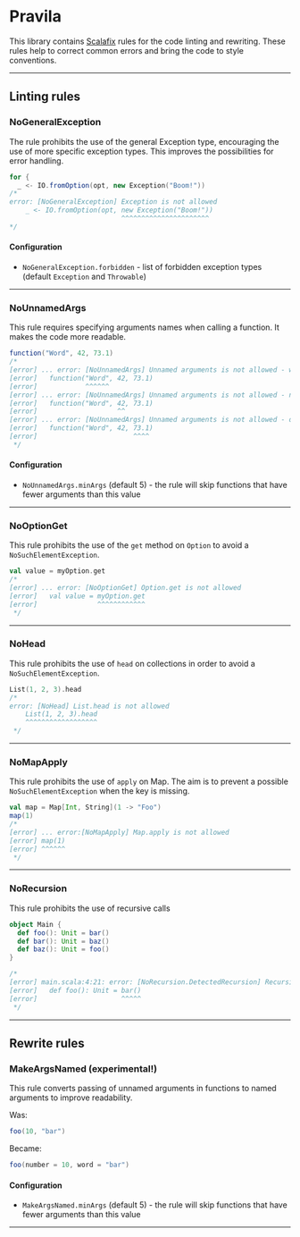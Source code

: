 # Pravila

This library contains [Scalafix](https://scalacenter.github.io/scalafix) rules for the code linting and rewriting. These rules help to correct common errors and bring the code to style conventions.

---

## Linting rules

### NoGeneralException

The rule prohibits the use of the general Exception type, encouraging the use of more specific exception types. This improves the possibilities for error handling.

```scala
for { 
  _ <- IO.fromOption(opt, new Exception("Boom!"))
/*
error: [NoGeneralException] Exception is not allowed
    _ <- IO.fromOption(opt, new Exception("Boom!"))
                            ^^^^^^^^^^^^^^^^^^^^^^
*/
```

#### Configuration

- `NoGeneralException.forbidden` - list of forbidden exception types (default `Exception` and  `Throwable`)

---

### NoUnnamedArgs

This rule requires specifying arguments names when calling a function. It makes the code more readable.

```scala
function("Word", 42, 73.1)
/*
[error] ... error: [NoUnnamedArgs] Unnamed arguments is not allowed - word
[error]   function("Word", 42, 73.1)
[error]            ^^^^^^
[error] ... error: [NoUnnamedArgs] Unnamed arguments is not allowed - number
[error]   function("Word", 42, 73.1)
[error]                    ^^
[error] ... error: [NoUnnamedArgs] Unnamed arguments is not allowed - double
[error]   function("Word", 42, 73.1)
[error]                        ^^^^
 */
```

#### Configuration

- `NoUnnamedArgs.minArgs` (default 5) - the rule will skip functions that have fewer arguments than this value

---

### NoOptionGet

This rule prohibits the use of the `get` method on `Option` to avoid a `NoSuchElementException`.

```scala
val value = myOption.get
/*
[error] ... error: [NoOptionGet] Option.get is not allowed
[error]   val value = myOption.get
[error]               ^^^^^^^^^^^^
 */
```

---

### NoHead

This rule prohibits the use of `head` on collections in order to avoid a `NoSuchElementException`.


```scala
List(1, 2, 3).head
/*
error: [NoHead] List.head is not allowed
    List(1, 2, 3).head
    ^^^^^^^^^^^^^^^^^^
 */
```

---

### NoMapApply

This rule prohibits the use of `apply` on Map. The aim is to prevent a possible `NoSuchElementException` when the key is missing.


```scala
val map = Map[Int, String](1 -> "Foo")
map(1)
/*
[error] ... error:[NoMapApply] Map.apply is not allowed
[error] map(1)
[error] ^^^^^^
 */
```

---

### NoRecursion

This rule prohibits the use of recursive calls

```scala
object Main {
  def foo(): Unit = bar()
  def bar(): Unit = baz()
  def baz(): Unit = foo()
}

/*
[error] main.scala:4:21: error: [NoRecursion.DetectedRecursion] Recursion detected: Main.bar() -> Main.baz() -> Main.foo()
[error]   def foo(): Unit = bar()
[error]                     ^^^^^
 */
```

---

## Rewrite rules

### MakeArgsNamed (experimental!)

This rule converts passing of unnamed arguments in functions to named arguments to improve readability.

Was:

```scala
foo(10, "bar")
```
Became:

```scala
foo(number = 10, word = "bar")
```

#### Configuration

- `MakeArgsNamed.minArgs` (default 5) - the rule will skip functions that have fewer arguments than this value

---
